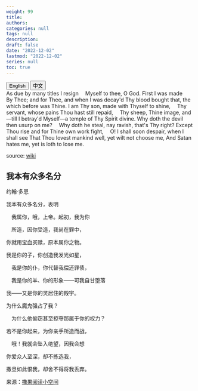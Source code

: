 ```yaml
---
weight: 99
title: 
authors: 
categories: null
tags: null
description: 
draft: false
date: "2022-12-02"
lastmod: "2022-12-02"
series: null
toc: true
---
```


<!--more-->

<!-- Tab links -->
<div class="tab">
  <button class="tablinks active" onclick="tablabel(event, 'english')">English</button>
  <button class="tablinks" onclick="tablabel(event, 'chinese')">中文</button>
  
</div>

<!-- Tab content -->
<div id="english" class="tabcontent" style="display:block">
As due by many titles I resign  
&emsp;Myself to thee, O God. First I was made  
&emsp;By Thee; and for Thee, and when I was decay'd  
Thy blood bought that, the which before was Thine.  
I am Thy son, made with Thyself to shine,  
&emsp;Thy servant, whose pains Thou hast still repaid,  
&emsp;Thy sheep, Thine image, and—till I betray'd  
Myself—a temple of Thy Spirit divine.  
Why doth the devil then usurp on me?  
&emsp;Why doth he steal, nay ravish, that's Thy right?  
Except Thou rise and for Thine own work fight,  
&emsp;O! I shall soon despair, when I shall see  
That Thou lovest mankind well, yet wilt not choose me,  
And Satan hates me, yet is loth to lose me.

source: <a href = "https://en.wikipedia.org/wiki/As_Due_By_Many_Titles" target="_blank" rel="noopener noreferrer">wiki</a>
</div>

<div id="chinese" class="tabcontent">
  <h2>我本有众多名分</h2>
  
    

约翰·多恩

我本有众多名分，表明

&emsp;我属你，哦，上帝。起初，我为你

&emsp;所造，因你受造，我尚在罪中，

你就用宝血买赎，原本属你之物。

我是你的子，你创造我发光如星，

&emsp;我是你的仆，你代替我偿还罪债，

&emsp;我是你的羊、你的形象——可我自甘堕落

我——又是你的灵居住的殿宇。

为什么魔鬼强占了我？

&emsp;为什么他偷窃甚至掠夺那属于你的权力？

若不是你起来，为你亲手所造而战，

&emsp;哦！我就会坠入绝望，因我会想

你爱众人至深，却不拣选我，

撒旦如此恨我，却舍不得将我丢弃。

来源：<a href = "https://mp.weixin.qq.com/s/ahsuPvi9YqjzEyPyydqMkQ" target="_blank" rel="noopener noreferrer">橡果阅读小空间</a>
</div>